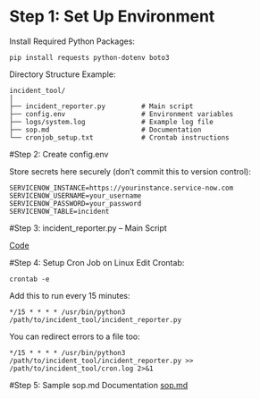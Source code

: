 # Step 1: Set Up Environment

Install Required Python Packages:


```
pip install requests python-dotenv boto3
```
Directory Structure Example:


```
incident_tool/
│
├── incident_reporter.py         # Main script
├── config.env                   # Environment variables
├── logs/system.log              # Example log file
├── sop.md                       # Documentation
└── cronjob_setup.txt            # Crontab instructions
```
#Step 2: Create config.env

Store secrets here securely (don’t commit this to version control):


```
SERVICENOW_INSTANCE=https://yourinstance.service-now.com
SERVICENOW_USERNAME=your_username
SERVICENOW_PASSWORD=your_password
SERVICENOW_TABLE=incident
```
#Step 3: incident_reporter.py – Main Script

[Code](https://github.com/sexywebdev/AutoIncident-Bot/blob/main/incident_reporter.py)


#Step 4: Setup Cron Job on Linux
Edit Crontab:
```
crontab -e
```

Add this to run every 15 minutes:

```
*/15 * * * * /usr/bin/python3 /path/to/incident_tool/incident_reporter.py
```

You can redirect errors to a file too:

```
*/15 * * * * /usr/bin/python3 /path/to/incident_tool/incident_reporter.py >> /path/to/incident_tool/cron.log 2>&1
```
#Step 5: Sample sop.md Documentation
[sop.md](https://github.com/sexywebdev/AutoIncident-Bot/blob/main/sop.md)




